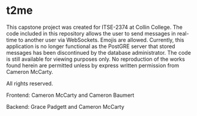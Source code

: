 # t2me

This capstone project was created for ITSE-2374 at Collin College. The code included in this repository allows the user to send messages in real-time to another user via WebSockets. Emojis are allowed. Currently, this application is no longer functional as the PostGRE server that stored messages has been discontinued by the database administrator. The code is still available for viewing purposes only. No reproduction of the works found herein are permitted unless by express written permission from Cameron McCarty.

All rights reserved.

Frontend: Cameron McCarty and Cameron Baumert

Backend: Grace Padgett and Cameron McCarty
